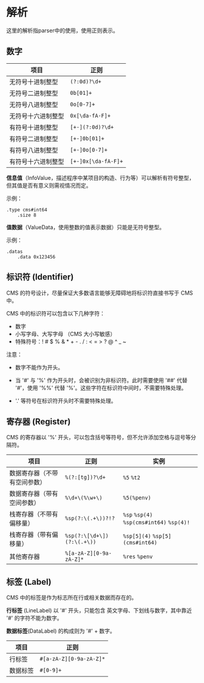 # 解析

这里的解析指parser中的使用，使用正则表示。

## 数字

项目|正则
---|----
无符号十进制整型|`(?:0d)?\d+`
无符号二进制整型|`0b[01]+`
无符号八进制整型|`0o[0-7]+`
无符号十六进制整型|`0x[\da-fA-F]+`
有符号十进制整型|`[+-](?:0d)?\d+`
有符号二进制整型|`[+-]0b[01]+`
有符号八进制整型|`[+-]0o[0-7]+`
有符号十六进制整型|`[+-]0x[\da-fA-F]+`

**信息值**（InfoValue，描述程序中某项目的构造、行为等）可以解析有符号整型，但其值是否有意义则需视情况而定。

示例：

```
.type cms#int64
    .size 8
```

**值数据**（ValueData，使用整数的值表示数据）只能是无符号整型。

示例：

```
.datas
    .data 0x123456
```

## 标识符 (Identifier)

CMS 的符号设计，尽量保证大多数语言能够无障碍地将标识符直接书写于 CMS 中。

CMS 中的标识符可以包含以下几种字符：

- 数字
- 小写字母、大写字母 （CMS 大小写敏感）
- 特殊符号：! # $ % & * + - . / : < = > ? @ ^ _ ~

注意：

- 数字不能作为开头。
- 当 '#' 与 '%' 作为开头时，会被识别为非标识符。此时需要使用 '##' 代替 '#'，使用 '%%' 代替 '%'。这些字符在标识符中间时，不需要特殊处理。

- '.' 等符号在标识符开头时不需要特殊处理。

## 寄存器 (Register)

CMS 的寄存器以 '%' 开头，可以包含括号等符号，但不允许添加空格与逗号等分隔符。

项目|正则|实例
---|----|---
数据寄存器（不带有空间参数）|`%(?:[tg])?\d+`|`%5` `%t2`
数据寄存器（带有空间参数）|`%\d+\(%\w+\)`|`%5(%penv)`
栈寄存器（不带有偏移量）|`%sp(?:\(.+\))?!?`|`%sp` `%sp(4)` `%sp(cms#int64)` `%sp(4)!`
栈寄存器（带有偏移量）|`%sp(?:\[\d+\])(?:\(.+\))`|`%sp[5](4)` `%sp[5](cms#int64)`
其他寄存器|`%[a-zA-Z][0-9a-zA-Z]*`|`%res` `%penv`

## 标签 (Label)

CMS 中的标签是作为标志所在行或相关数据而存在的。

**行标签** (LineLabel) 以 '#' 开头，只能包含 英文字母、下划线与数字，其中靠近 '#' 的字符不能为数字。

**数据标签**(DataLabel) 的构成则为 '#' + 数字。

项目|正则
---|----
行标签|`#[a-zA-Z][0-9a-zA-Z]*`
数据标签|`#[0-9]+`
